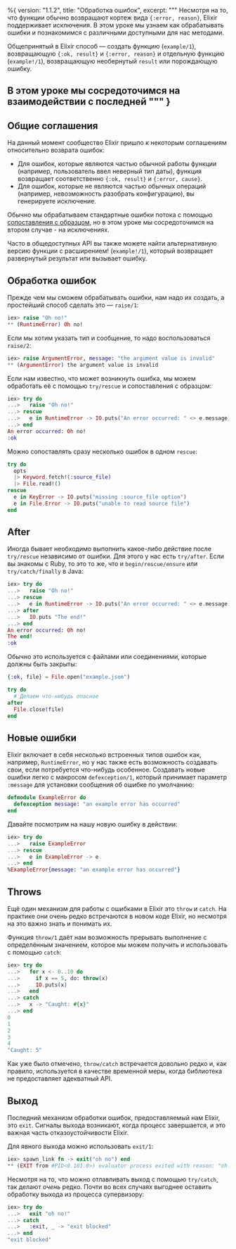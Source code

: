 %{
  version: "1.1.2",
  title: "Обработка ошибок",
  excerpt: """
  Несмотря на то, что функции обычно возвращают кортеж вида `{:error, reason}`, Elixir поддерживает исключения. В этом уроке мы узнаем как обрабатывать ошибки и познакомимся с различными доступными для нас методами.

  Общепринятый в Elixir способ — создать функцию (`example/1`), возвращающую `{:ok, result}` и `{:error, reason}` и отдельную функцию (`example!/1`), возвращающую необернутый `result` или порождающую ошибку.

В этом уроке мы сосредоточимся на взаимодействии с последней
  """
}
---

## Общие соглашения

На данный момент сообщество Elixir пришло к некоторым соглашениям относительно возврата ошибок:

* Для ошибок, которые являются частью обычной работы функции (например, пользователь ввел неверный тип даты), функция возвращает соответственно `{:ok, result}` и `{:error, cause}`.
* Для ошибок, которые не являются частью обычных операций (например, невозможность разобрать конфигурацию), вы генерируете исключение.

Обычно мы обрабатываем стандартные ошибки потока с помощью [сопоставления с образцом](/ru/lessons/basics/pattern_matching), но в этом уроке мы сосредоточимся на втором случае - на исключениях.

Часто в общедоступных API вы также можете найти альтернативную версию функции с расширением! (`example!/1`), который возвращает развернутый результат или вызывает ошибку.

## Обработка ошибок

Прежде чем мы сможем обрабатывать ошибки, нам надо их создать, а простейший способ сделать это — `raise/1`:

```elixir
iex> raise "Oh no!"
** (RuntimeError) Oh no!
```

Если мы хотим указать тип и сообщение, то надо воспользоваться `raise/2`:

```elixir
iex> raise ArgumentError, message: "the argument value is invalid"
** (ArgumentError) the argument value is invalid
```

Если нам известно, что может возникнуть ошибка, мы можем обработать её с помощью `try/rescue` и сопоставления с образцом:

```elixir
iex> try do
...>   raise "Oh no!"
...> rescue
...>   e in RuntimeError -> IO.puts("An error occurred: " <> e.message)
...> end
An error occurred: Oh no!
:ok
```

Можно сопоставлять сразу несколько ошибок в одном `rescue`:

```elixir
try do
  opts
  |> Keyword.fetch!(:source_file)
  |> File.read!()
rescue
  e in KeyError -> IO.puts("missing :source_file option")
  e in File.Error -> IO.puts("unable to read source file")
end
```

## After

Иногда бывает необходимо выполнить какое-либо действие после `try/rescue` независимо от ошибки.
Для этого у нас есть `try/after`.
Если вы знакомы с Ruby, то это то же, что и `begin/rescue/ensure` или `try/catch/finally` в Java:

```elixir
iex> try do
...>   raise "Oh no!"
...> rescue
...>   e in RuntimeError -> IO.puts("An error occurred: " <> e.message)
...> after
...>   IO.puts "The end!"
...> end
An error occurred: Oh no!
The end!
:ok
```

Обычно это используется с файлами или соединениями, которые должны быть закрыты:

```elixir
{:ok, file} = File.open("example.json")

try do
  # Делаем что-нибудь опасное
after
  File.close(file)
end
```

## Новые ошибки

Elixir включает в себя несколько встроенных типов ошибок как, например, `RuntimeError`, но у нас также есть возможность создавать свои, если потребуется что-нибудь особенное.
Создавать новые ошибки легко с макросом `defexception/1`, который принимает параметр `:message` для установки сообщения об ошибке по умолчанию:

```elixir
defmodule ExampleError do
  defexception message: "an example error has occurred"
end
```

Давайте посмотрим на нашу новую ошибку в действии:

```elixir
iex> try do
...>   raise ExampleError
...> rescue
...>   e in ExampleError -> e
...> end
%ExampleError{message: "an example error has occurred"}
```

## Throws

Ещё один механизм для работы с ошибками в Elixir это `throw` и `catch`.
На практике они очень редко встречаются в новом коде Elixir, но несмотря на это важно знать и понимать их.

Функция `throw/1` даёт нам возможность прерывать выполнение с определённым значением, которое мы можем получить и использовать с помощью `catch`:

```elixir
iex> try do
...>   for x <- 0..10 do
...>     if x == 5, do: throw(x)
...>     IO.puts(x)
...>   end
...> catch
...>   x -> "Caught: #{x}"
...> end
0
1
2
3
4
"Caught: 5"
```

Как уже было отмечено, `throw/catch` встречается довольно редко и, как правило, используется в качестве временной меры, когда библиотека не предоставляет адекватный API.

## Выход

Последний механизм обработки ошибок, предоставляемый нам Elixir, это `exit`.
Сигналы выхода возникают, когда процесс завершается, и это важная часть отказоустойчивости Elixir.

Для явного выхода можно использовать `exit/1`:

```elixir
iex> spawn_link fn -> exit("oh no") end
** (EXIT from #PID<0.101.0>) evaluator process exited with reason: "oh no"
```

Несмотря на то, что можно отлавливать выход с помощью `try/catch`, так делают _очень_ редко.
Почти во всех случаях выгоднее оставить обработку выхода из процесса супервизору:

```elixir
iex> try do
...>   exit "oh no!"
...> catch
...>   :exit, _ -> "exit blocked"
...> end
"exit blocked"
```
